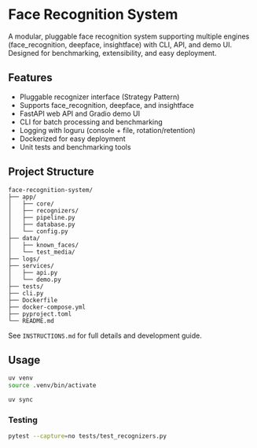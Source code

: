 # Face Recognition System

A modular, pluggable face recognition system supporting multiple engines (face_recognition, deepface, insightface) with CLI, API, and demo UI. Designed for benchmarking, extensibility, and easy deployment.

## Features
- Pluggable recognizer interface (Strategy Pattern)
- Supports face_recognition, deepface, and insightface
- FastAPI web API and Gradio demo UI
- CLI for batch processing and benchmarking
- Logging with loguru (console + file, rotation/retention)
- Dockerized for easy deployment
- Unit tests and benchmarking tools

## Project Structure
```
face-recognition-system/
├── app/
│   ├── core/
│   ├── recognizers/
│   ├── pipeline.py
│   ├── database.py
│   └── config.py
├── data/
│   ├── known_faces/
│   └── test_media/
├── logs/
├── services/
│   ├── api.py
│   └── demo.py
├── tests/
├── cli.py
├── Dockerfile
├── docker-compose.yml
├── pyproject.toml
└── README.md
```

See `INSTRUCTIONS.md` for full details and development guide. 


## Usage

```bash
uv venv
source .venv/bin/activate

uv sync
```
###  Testing
```bash
pytest --capture=no tests/test_recognizers.py
```
